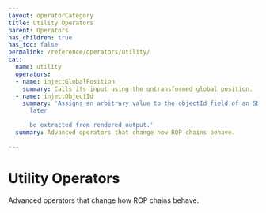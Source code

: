 ```yaml
---
layout: operatorCategory
title: Utility Operators
parent: Operators
has_children: true
has_toc: false
permalink: /reference/operators/utility/
cat:
  name: utility
  operators:
  - name: injectGlobalPosition
    summary: Calls its input using the untransformed global position.
  - name: injectObjectId
    summary: 'Assigns an arbitrary value to the objectId field of an SDF, which can
      later

      be extracted from rendered output.'
  summary: Advanced operators that change how ROP chains behave.

---
```


# Utility Operators

Advanced operators that change how ROP chains behave.
